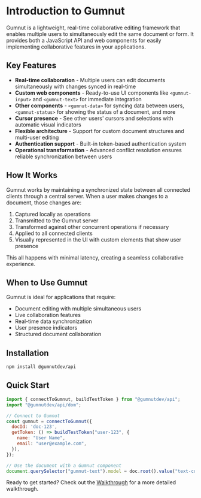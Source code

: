 # Introduction to Gumnut

Gumnut is a lightweight, real-time collaborative editing framework that enables multiple users to simultaneously edit the same document or form. It provides both a JavaScript API and web components for easily implementing collaborative features in your applications.

## Key Features

- **Real-time collaboration** - Multiple users can edit documents simultaneously with changes synced in real-time
- **Custom web components** - Ready-to-use UI components like `<gumnut-input>` and `<gumnut-text>` for immediate integration
- **Other components** - `<gumnut-data>` for syncing data between users, `<gumnut-status>` for showing the status of a document, and more
- **Cursor presence** - See other users' cursors and selections with automatic visual indicators
- **Flexible architecture** - Support for custom document structures and multi-user editing
- **Authentication support** - Built-in token-based authentication system
- **Operational transformation** - Advanced conflict resolution ensures reliable synchronization between users

## How It Works

Gumnut works by maintaining a synchronized state between all connected clients through a central server. When a user makes changes to a document, those changes are:

1. Captured locally as operations
2. Transmitted to the Gumnut server
3. Transformed against other concurrent operations if necessary
4. Applied to all connected clients
5. Visually represented in the UI with custom elements that show user presence

This all happens with minimal latency, creating a seamless collaborative experience.

## When to Use Gumnut

Gumnut is ideal for applications that require:

- Document editing with multiple simultaneous users
- Live collaboration features
- Real-time data synchronization
- User presence indicators
- Structured document collaboration

## Installation

```bash
npm install @gumnutdev/api
```

## Quick Start

```javascript
import { connectToGumnut, buildTestToken } from "@gumnutdev/api";
import "@gumnutdev/api/dom";

// Connect to Gumnut
const gumnut = connectToGumnut({
  docId: 'doc-123',
  getToken: () => buildTestToken("user-123", {
    name: "User Name",
    email: "user@example.com",
  }),
});

// Use the document with a Gumnut component
document.querySelector("gumnut-text").model = doc.root().value("text-content");
```

Ready to get started? Check out the [Walkthrough](/walkthrough) for a more detailed walkthrough.
